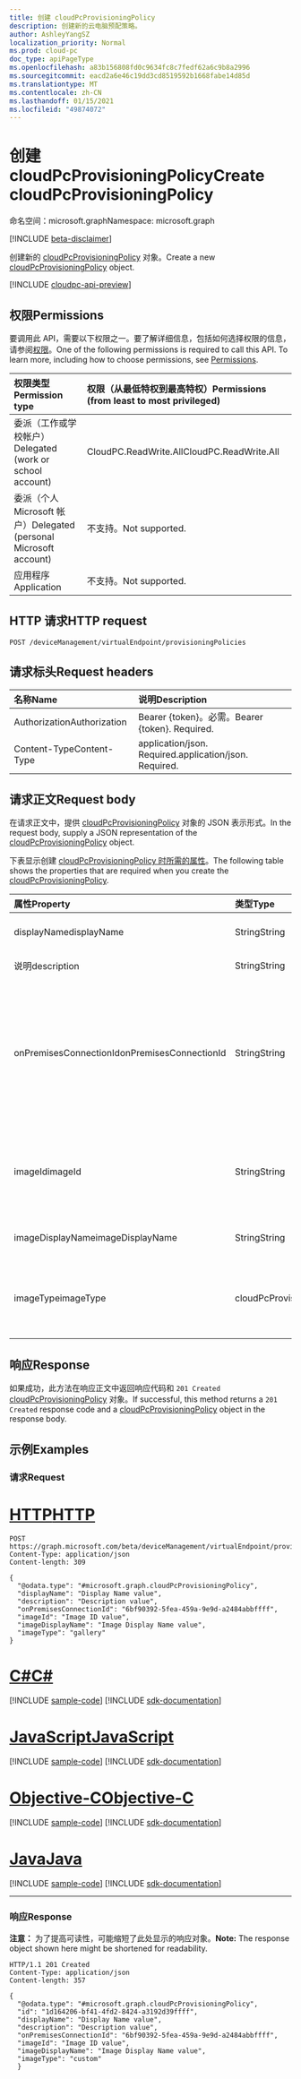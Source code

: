 ```yaml
---
title: 创建 cloudPcProvisioningPolicy
description: 创建新的云电脑预配策略。
author: AshleyYangSZ
localization_priority: Normal
ms.prod: cloud-pc
doc_type: apiPageType
ms.openlocfilehash: a83b156808fd0c9634fc8c7fedf62a6c9b8a2996
ms.sourcegitcommit: eacd2a6e46c19dd3cd8519592b1668fabe14d85d
ms.translationtype: MT
ms.contentlocale: zh-CN
ms.lasthandoff: 01/15/2021
ms.locfileid: "49874072"
---
```

# <a name="create-cloudpcprovisioningpolicy"></a><span data-ttu-id="987e9-103">创建 cloudPcProvisioningPolicy</span><span class="sxs-lookup"><span data-stu-id="987e9-103">Create cloudPcProvisioningPolicy</span></span>

<span data-ttu-id="987e9-104">命名空间：microsoft.graph</span><span class="sxs-lookup"><span data-stu-id="987e9-104">Namespace: microsoft.graph</span></span>

[!INCLUDE [beta-disclaimer](../../includes/beta-disclaimer.md)]

<span data-ttu-id="987e9-105">创建新的 [cloudPcProvisioningPolicy](../resources/cloudpcprovisioningpolicy.md) 对象。</span><span class="sxs-lookup"><span data-stu-id="987e9-105">Create a new [cloudPcProvisioningPolicy](../resources/cloudpcprovisioningpolicy.md) object.</span></span>

[!INCLUDE [cloudpc-api-preview](../../includes/cloudpc-api-preview.md)]

## <a name="permissions"></a><span data-ttu-id="987e9-106">权限</span><span class="sxs-lookup"><span data-stu-id="987e9-106">Permissions</span></span>

<span data-ttu-id="987e9-p101">要调用此 API，需要以下权限之一。要了解详细信息，包括如何选择权限的信息，请参阅[权限](/graph/permissions-reference)。</span><span class="sxs-lookup"><span data-stu-id="987e9-p101">One of the following permissions is required to call this API. To learn more, including how to choose permissions, see [Permissions](/graph/permissions-reference).</span></span>

|<span data-ttu-id="987e9-109">权限类型</span><span class="sxs-lookup"><span data-stu-id="987e9-109">Permission type</span></span>|<span data-ttu-id="987e9-110">权限（从最低特权到最高特权）</span><span class="sxs-lookup"><span data-stu-id="987e9-110">Permissions (from least to most privileged)</span></span>|
|:---|:---|
|<span data-ttu-id="987e9-111">委派（工作或学校帐户）</span><span class="sxs-lookup"><span data-stu-id="987e9-111">Delegated (work or school account)</span></span>|<span data-ttu-id="987e9-112">CloudPC.ReadWrite.All</span><span class="sxs-lookup"><span data-stu-id="987e9-112">CloudPC.ReadWrite.All</span></span>|
|<span data-ttu-id="987e9-113">委派（个人 Microsoft 帐户）</span><span class="sxs-lookup"><span data-stu-id="987e9-113">Delegated (personal Microsoft account)</span></span>|<span data-ttu-id="987e9-114">不支持。</span><span class="sxs-lookup"><span data-stu-id="987e9-114">Not supported.</span></span>|
|<span data-ttu-id="987e9-115">应用程序</span><span class="sxs-lookup"><span data-stu-id="987e9-115">Application</span></span>|<span data-ttu-id="987e9-116">不支持。</span><span class="sxs-lookup"><span data-stu-id="987e9-116">Not supported.</span></span>|

## <a name="http-request"></a><span data-ttu-id="987e9-117">HTTP 请求</span><span class="sxs-lookup"><span data-stu-id="987e9-117">HTTP request</span></span>

<!-- {
  "blockType": "ignored"
}
-->

``` http
POST /deviceManagement/virtualEndpoint/provisioningPolicies
```

## <a name="request-headers"></a><span data-ttu-id="987e9-118">请求标头</span><span class="sxs-lookup"><span data-stu-id="987e9-118">Request headers</span></span>

| <span data-ttu-id="987e9-119">名称</span><span class="sxs-lookup"><span data-stu-id="987e9-119">Name</span></span>          | <span data-ttu-id="987e9-120">说明</span><span class="sxs-lookup"><span data-stu-id="987e9-120">Description</span></span>                |
| :------------ | :------------------------  |
| <span data-ttu-id="987e9-121">Authorization</span><span class="sxs-lookup"><span data-stu-id="987e9-121">Authorization</span></span> | <span data-ttu-id="987e9-p102">Bearer {token}。必需。</span><span class="sxs-lookup"><span data-stu-id="987e9-p102">Bearer {token}. Required.</span></span>  |
| <span data-ttu-id="987e9-124">Content-Type</span><span class="sxs-lookup"><span data-stu-id="987e9-124">Content-Type</span></span>  | <span data-ttu-id="987e9-p103">application/json. Required.</span><span class="sxs-lookup"><span data-stu-id="987e9-p103">application/json. Required.</span></span>|

## <a name="request-body"></a><span data-ttu-id="987e9-127">请求正文</span><span class="sxs-lookup"><span data-stu-id="987e9-127">Request body</span></span>

<span data-ttu-id="987e9-128">在请求正文中，提供 [cloudPcProvisioningPolicy](../resources/cloudpcprovisioningpolicy.md) 对象的 JSON 表示形式。</span><span class="sxs-lookup"><span data-stu-id="987e9-128">In the request body, supply a JSON representation of the [cloudPcProvisioningPolicy](../resources/cloudpcprovisioningpolicy.md) object.</span></span>

<span data-ttu-id="987e9-129">下表显示创建 [cloudPcProvisioningPolicy 时所需的属性](../resources/cloudpcprovisioningpolicy.md)。</span><span class="sxs-lookup"><span data-stu-id="987e9-129">The following table shows the properties that are required when you create the [cloudPcProvisioningPolicy](../resources/cloudpcprovisioningpolicy.md).</span></span>

|<span data-ttu-id="987e9-130">属性</span><span class="sxs-lookup"><span data-stu-id="987e9-130">Property</span></span>|<span data-ttu-id="987e9-131">类型</span><span class="sxs-lookup"><span data-stu-id="987e9-131">Type</span></span>|<span data-ttu-id="987e9-132">说明</span><span class="sxs-lookup"><span data-stu-id="987e9-132">Description</span></span>|
|:---|:---|:---|
|<span data-ttu-id="987e9-133">displayName</span><span class="sxs-lookup"><span data-stu-id="987e9-133">displayName</span></span>|<span data-ttu-id="987e9-134">String</span><span class="sxs-lookup"><span data-stu-id="987e9-134">String</span></span>|<span data-ttu-id="987e9-135">设置显示名称策略的策略。</span><span class="sxs-lookup"><span data-stu-id="987e9-135">The display name for the provisioning policy.</span></span>|
|<span data-ttu-id="987e9-136">说明</span><span class="sxs-lookup"><span data-stu-id="987e9-136">description</span></span>|<span data-ttu-id="987e9-137">String</span><span class="sxs-lookup"><span data-stu-id="987e9-137">String</span></span>|<span data-ttu-id="987e9-138">设置策略说明。</span><span class="sxs-lookup"><span data-stu-id="987e9-138">The provisioning policy description.</span></span>|
|<span data-ttu-id="987e9-139">onPremisesConnectionId</span><span class="sxs-lookup"><span data-stu-id="987e9-139">onPremisesConnectionId</span></span>|<span data-ttu-id="987e9-140">String</span><span class="sxs-lookup"><span data-stu-id="987e9-140">String</span></span>|<span data-ttu-id="987e9-141">cloudPcOnPremisesConnection 的 ID。</span><span class="sxs-lookup"><span data-stu-id="987e9-141">The ID of the cloudPcOnPremisesConnection.</span></span> <span data-ttu-id="987e9-142">若要确保云电脑具有网络连接并且它们已加入域，请选择与由云电脑服务验证的虚拟网络的连接。</span><span class="sxs-lookup"><span data-stu-id="987e9-142">To ensure that cloud PCs have network connectivity and that they domain join, choose a connection with a virtual network that’s validated by the cloud PC service.</span></span>|
|<span data-ttu-id="987e9-143">imageId</span><span class="sxs-lookup"><span data-stu-id="987e9-143">imageId</span></span>|<span data-ttu-id="987e9-144">String</span><span class="sxs-lookup"><span data-stu-id="987e9-144">String</span></span>|<span data-ttu-id="987e9-145">你想要在云电脑中预配的操作系统映像的 ID。</span><span class="sxs-lookup"><span data-stu-id="987e9-145">The ID of the OS image you want to provision on cloud PCs.</span></span> <span data-ttu-id="987e9-146">库类型图像的格式为：{publisher_offer_sku}。</span><span class="sxs-lookup"><span data-stu-id="987e9-146">The format for a gallery type image is: {publisher_offer_sku}.</span></span>|
|<span data-ttu-id="987e9-147">imageDisplayName</span><span class="sxs-lookup"><span data-stu-id="987e9-147">imageDisplayName</span></span>|<span data-ttu-id="987e9-148">String</span><span class="sxs-lookup"><span data-stu-id="987e9-148">String</span></span>|<span data-ttu-id="987e9-149">用于显示名称操作系统映像的映像。</span><span class="sxs-lookup"><span data-stu-id="987e9-149">The display name for the OS image you’re provisioning.</span></span>|
|<span data-ttu-id="987e9-150">imageType</span><span class="sxs-lookup"><span data-stu-id="987e9-150">imageType</span></span>|<span data-ttu-id="987e9-151">cloudPcProvisioningPolicyImageType</span><span class="sxs-lookup"><span data-stu-id="987e9-151">cloudPcProvisioningPolicyImageType</span></span>|<span data-ttu-id="987e9-152">要预配 (自定义) 库的操作系统映像类型。</span><span class="sxs-lookup"><span data-stu-id="987e9-152">The type of OS image (custom or gallery) you want to provision on cloud PCs.</span></span> <span data-ttu-id="987e9-153">可取值为：`gallery`、`custom`。</span><span class="sxs-lookup"><span data-stu-id="987e9-153">Possible values are: `gallery`, `custom`.</span></span>|

## <a name="response"></a><span data-ttu-id="987e9-154">响应</span><span class="sxs-lookup"><span data-stu-id="987e9-154">Response</span></span>

<span data-ttu-id="987e9-155">如果成功，此方法在响应正文中返回响应代码和 `201 Created` [cloudPcProvisioningPolicy](../resources/cloudpcprovisioningpolicy.md) 对象。</span><span class="sxs-lookup"><span data-stu-id="987e9-155">If successful, this method returns a `201 Created` response code and a [cloudPcProvisioningPolicy](../resources/cloudpcprovisioningpolicy.md) object in the response body.</span></span>

## <a name="examples"></a><span data-ttu-id="987e9-156">示例</span><span class="sxs-lookup"><span data-stu-id="987e9-156">Examples</span></span>

### <a name="request"></a><span data-ttu-id="987e9-157">请求</span><span class="sxs-lookup"><span data-stu-id="987e9-157">Request</span></span>


# <a name="http"></a>[<span data-ttu-id="987e9-158">HTTP</span><span class="sxs-lookup"><span data-stu-id="987e9-158">HTTP</span></span>](#tab/http)
<!-- {
  "blockType": "request",
  "name": "create_cloudpcprovisioningpolicy_from_cloudpcprovisioningpolicy"
}
-->

``` http
POST https://graph.microsoft.com/beta/deviceManagement/virtualEndpoint/provisioningPolicies
Content-Type: application/json
Content-length: 309

{
  "@odata.type": "#microsoft.graph.cloudPcProvisioningPolicy",
  "displayName": "Display Name value",
  "description": "Description value",
  "onPremisesConnectionId": "6bf90392-5fea-459a-9e9d-a2484abbffff",
  "imageId": "Image ID value",
  "imageDisplayName": "Image Display Name value",
  "imageType": "gallery"
}
```
# <a name="c"></a>[<span data-ttu-id="987e9-159">C#</span><span class="sxs-lookup"><span data-stu-id="987e9-159">C#</span></span>](#tab/csharp)
[!INCLUDE [sample-code](../includes/snippets/csharp/create-cloudpcprovisioningpolicy-from-cloudpcprovisioningpolicy-csharp-snippets.md)]
[!INCLUDE [sdk-documentation](../includes/snippets/snippets-sdk-documentation-link.md)]

# <a name="javascript"></a>[<span data-ttu-id="987e9-160">JavaScript</span><span class="sxs-lookup"><span data-stu-id="987e9-160">JavaScript</span></span>](#tab/javascript)
[!INCLUDE [sample-code](../includes/snippets/javascript/create-cloudpcprovisioningpolicy-from-cloudpcprovisioningpolicy-javascript-snippets.md)]
[!INCLUDE [sdk-documentation](../includes/snippets/snippets-sdk-documentation-link.md)]

# <a name="objective-c"></a>[<span data-ttu-id="987e9-161">Objective-C</span><span class="sxs-lookup"><span data-stu-id="987e9-161">Objective-C</span></span>](#tab/objc)
[!INCLUDE [sample-code](../includes/snippets/objc/create-cloudpcprovisioningpolicy-from-cloudpcprovisioningpolicy-objc-snippets.md)]
[!INCLUDE [sdk-documentation](../includes/snippets/snippets-sdk-documentation-link.md)]

# <a name="java"></a>[<span data-ttu-id="987e9-162">Java</span><span class="sxs-lookup"><span data-stu-id="987e9-162">Java</span></span>](#tab/java)
[!INCLUDE [sample-code](../includes/snippets/java/create-cloudpcprovisioningpolicy-from-cloudpcprovisioningpolicy-java-snippets.md)]
[!INCLUDE [sdk-documentation](../includes/snippets/snippets-sdk-documentation-link.md)]

---


### <a name="response"></a><span data-ttu-id="987e9-163">响应</span><span class="sxs-lookup"><span data-stu-id="987e9-163">Response</span></span>

<span data-ttu-id="987e9-164">**注意：** 为了提高可读性，可能缩短了此处显示的响应对象。</span><span class="sxs-lookup"><span data-stu-id="987e9-164">**Note:** The response object shown here might be shortened for readability.</span></span>
<!-- {
  "blockType": "response",
  "truncated": true,
  "@odata.type": "microsoft.graph.cloudPcProvisioningPolicy"
}
-->

``` http
HTTP/1.1 201 Created
Content-Type: application/json
Content-length: 357

{
  "@odata.type": "#microsoft.graph.cloudPcProvisioningPolicy",
  "id": "1d164206-bf41-4fd2-8424-a3192d39ffff",
  "displayName": "Display Name value",
  "description": "Description value",
  "onPremisesConnectionId": "6bf90392-5fea-459a-9e9d-a2484abbffff",
  "imageId": "Image ID value",
  "imageDisplayName": "Image Display Name value",
  "imageType": "custom"
  }
```
